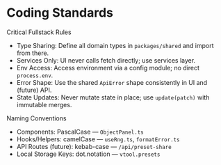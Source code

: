 # Coding Standards

Critical Fullstack Rules
- Type Sharing: Define all domain types in `packages/shared` and import from there.
- Services Only: UI never calls fetch directly; use services layer.
- Env Access: Access environment via a config module; no direct `process.env`.
- Error Shape: Use the shared `ApiError` shape consistently in UI and (future) API.
- State Updates: Never mutate state in place; use `update(patch)` with immutable merges.

Naming Conventions
- Components: PascalCase — `ObjectPanel.ts`
- Hooks/Helpers: camelCase — `useRng.ts`, `formatError.ts`
- API Routes (future): kebab-case — `/api/preset-share`
- Local Storage Keys: dot.notation — `vtool.presets`
